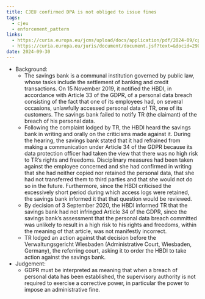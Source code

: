 ```yaml
---
title: CJEU confirmed DPA is not obliged to issue fines
tags:
  - cjeu
  - enforcement_pattern
links:
  - https://curia.europa.eu/jcms/upload/docs/application/pdf/2024-09/cp240149en.pdf
  - https://curia.europa.eu/juris/document/document.jsf?text=&docid=290402&pageIndex=0&doclang=EN&mode=req&dir=&occ=first&part=1&cid=1650244
date: 2024-09-30
---
```

- Background: 
	- The savings bank is a communal institution governed by public law, whose tasks include the settlement of banking and credit transactions. On 15 November 2019, it notified the HBDI, in accordance with Article 33 of the GDPR, of a personal data breach consisting of the fact that one of its employees had, on several occasions, unlawfully accessed personal data of TR, one of its customers. The savings bank failed to notify TR (the claimant) of the breach of his personal data.
	- Following the complaint lodged by TR, the HBDI heard the savings bank in writing and orally on the criticisms made against it. During the hearing, the savings bank stated that it had refrained from making a communication under Article 34 of the GDPR because its data protection officer had taken the view that there was no high risk to TR’s rights and freedoms. Disciplinary measures had been taken against the employee concerned and she had confirmed in writing that she had neither copied nor retained the personal data, that she had not transferred them to third parties and that she would not do so in the future. Furthermore, since the HBDI criticised the excessively short period during which access logs were retained, the savings bank informed it that that question would be reviewed.
	- By decision of 3 September 2020, the HBDI informed TR that the savings bank had not infringed Article 34 of the GDPR, since the savings bank’s assessment that the personal data breach committed was unlikely to result in a high risk to his rights and freedoms, within the meaning of that article, was not manifestly incorrect.
	- TR lodged an action against that decision before the Verwaltungsgericht Wiesbaden (Administrative Court, Wiesbaden, Germany), the referring court, asking it to order the HBDI to take action against the savings bank.
- Judgement:
	- GDPR must be interpreted as meaning that when a breach of personal data has been established, the supervisory authority is not required to exercise a corrective power, in particular the power to impose an administrative fine.